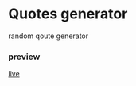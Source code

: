 # Quotes generator
random qoute generator


### preview

[live](https://samueljr-web.github.io/quotes.github.io/)
